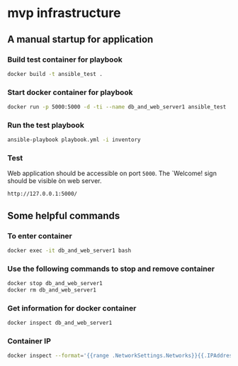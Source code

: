 # mvp infrastructure

## A manual startup for application

### Build test container for playbook

```bash
docker build -t ansible_test .
```

### Start docker container for playbook

```bash
docker run -p 5000:5000 -d -ti --name db_and_web_server1 ansible_test
```

### Run the test playbook

```bash
ansible-playbook playbook.yml -i inventory
```

### Test 

Web application should be accessible on port `5000`. The `Welcome! sign should be visible òn web server.

`http://127.0.0.1:5000/`

## Some helpful commands

### To enter container

```bash
docker exec -it db_and_web_server1 bash 
```

### Use the following commands to stop and remove container

```bash
docker stop db_and_web_server1
docker rm db_and_web_server1 
```

### Get information for docker container

```bash
docker inspect db_and_web_server1
```

### Container IP

```bash
docker inspect --format='{{range .NetworkSettings.Networks}}{{.IPAddress}}{{end}}' db_and_web_server1
```